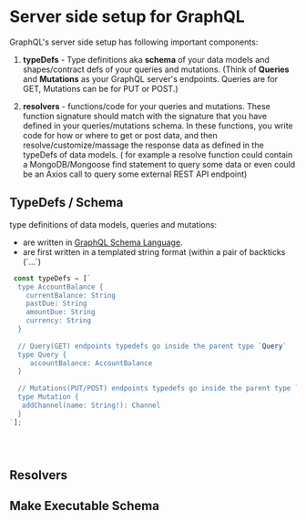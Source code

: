 # Server side setup for GraphQL

GraphQL's server side setup has following important components:

1. **typeDefs** - Type definitions aka **schema** of your data models and shapes/contract defs of your queries and mutations. (Think of **Queries** and **Mutations** as your GraphQL server's endpoints. Queries are for GET, Mutations can be for PUT or POST.)

2. **resolvers** - functions/code for your queries and mutations. These function signature should match with the signature that you have defined in your queries/mutations schema. In these functions, you write code for how or where to get or post data, and then resolve/customize/massage the response data as defined in the typeDefs of data models. ( for example a resolve function could contain a MongoDB/Mongoose find statement to query some data or even could be an Axios call to query some external REST API endpoint)

## TypeDefs / Schema

type definitions of data models, queries and mutations:
 - are written in [GraphQL Schema Language](http://graphql.org/learn/schema/). 
 - are first written in a templated string format (within a pair of backticks (\`...`)
 
```js
 const typeDefs = [`
  type AccountBalance {
    currentBalance: String
    pastDue: String
    amountDue: String
    currency: String
  }
  
  // Query(GET) endpoints typedefs go inside the parent type `Query`
  type Query {
     accountBalance: AccountBalance
  }
  
  // Mutations(PUT/POST) endpoints typedefs go inside the parent type `Mutation`
  type Mutation {
   addChannel(name: String!): Channel
  }
`];


 
```

## Resolvers


## Make Executable Schema

 
 
 


 



